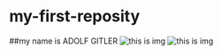 # my-first-reposity
##my name is ADOLF GITLER
![this is img](https://www.google.com/url?sa=i&url=https%3A%2F%2Fwww.radiosvoboda.org%2Fa%2F25281750.html&psig=AOvVaw2rsfhlHTXnjpdRR2n45-qx&ust=1701614389319000&source=images&cd=vfe&opi=89978449&ved=0CBEQjRxqFwoTCLihjtz98IIDFQAAAAAdAAAAABAE)
![this is img](https://www.google.com/url?sa=i&url=https%3A%2F%2Flenta.ru%2Fnews%2F2020%2F12%2F09%2Fhitler_nehitler%2F&psig=AOvVaw2rsfhlHTXnjpdRR2n45-qx&ust=1701614389319000&source=images&cd=vfe&opi=89978449&ved=0CBEQjRxqFwoTCLihjtz98IIDFQAAAAAdAAAAABAJ)
